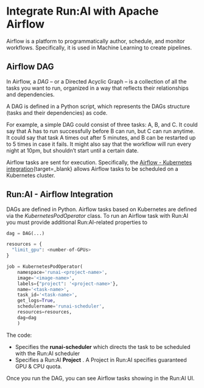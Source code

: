 # Integrate Run:AI with Apache Airflow

Airflow is a platform to programmatically author, schedule, and monitor workflows. Specifically, it is used in Machine Learning to create pipelines.  


## Airflow DAG 

In Airflow, a _DAG_ – or a Directed Acyclic Graph – is a collection of all the tasks you want to run, organized in a way that reflects their relationships and dependencies.

A DAG is defined in a Python script, which represents the DAGs structure (tasks and their dependencies) as code.

For example, a simple DAG could consist of three tasks: A, B, and C. It could say that A has to run successfully before B can run, but C can run anytime. It could say that task A times out after 5 minutes, and B can be restarted up to 5 times in case it fails. It might also say that the workflow will run every night at 10pm, but shouldn’t start until a certain date.

Airflow tasks are sent for execution. Specifically, the [Airflow - Kubernetes integration](https://airflow.apache.org/docs/stable/kubernetes.html){target=_blank} allows Airflow tasks to be scheduled on a Kubernetes cluster. 

## Run:AI - Airflow Integration

DAGs are defined in Python. Airflow tasks based on Kubernetes are defined via the _KubernetesPodOperator_ class. 
To run an Airflow task with Run:AI you must provide additional Run:AI-related properties to 

``` python
dag = DAG(...)

resources = {
  "limit_gpu": <number-of-GPUs>
}

job = KubernetesPodOperator(
    namespace='runai-<project-name>',
    image='<image-name>',
    labels={"project": '<project-name>'},
    name='<task-name>',
    task_id='<task-name>',
    get_logs=True,
    schedulername='runai-scheduler',
    resources=resources,
    dag=dag
    )

```
The code:

* Specifies the __runai-scheduler__ which directs the task to be scheduled with the Run:AI scheduler
* Specifies a Run:AI __Project__ . A Project in Run:AI specifies guaranteed GPU & CPU quota.  


Once you run the DAG, you can see Airflow tasks showing in the Run:AI UI. 



